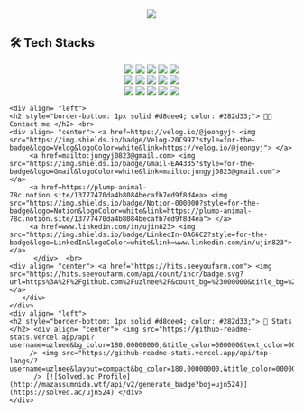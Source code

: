 <div align= "center">
    <img src="https://capsule-render.vercel.app/api?type=waving&color=gradient&height=240&text=Yujin%20Jeong&animation=&fontColor=ffffff&fontSize=70" />
</div>

## 🛠️ Tech Stacks
<div align= "center">
    <img src="https://img.shields.io/badge/C-A8B9CC?style=for-the-badge&logo=C&logoColor=white">
    <img src="https://img.shields.io/badge/C++-00599C?style=for-the-badge&logo=C%2B%2B&logoColor=white">
    <img src="https://img.shields.io/badge/Docker-2496ED?style=for-the-badge&logo=Docker&logoColor=white">
    <img src="https://img.shields.io/badge/Figma-F24E1E?style=for-the-badge&logo=Figma&logoColor=white">
    <img src="https://img.shields.io/badge/Git-F05032?style=for-the-badge&logo=Git&logoColor=white">
    <br/>
    <img src="https://img.shields.io/badge/Github-181717?style=for-the-badge&logo=Github&logoColor=white">
    <img src="https://img.shields.io/badge/Jupyter-F37626?style=for-the-badge&logo=Jupyter&logoColor=white">
    <img src="https://img.shields.io/badge/Linux-FCC624?style=for-the-badge&logo=Linux&logoColor=white">
    <img src="https://img.shields.io/badge/MySQL-4479A1?style=for-the-badge&logo=MySQL&logoColor=white">
    <img src="https://img.shields.io/badge/Notion-000000?style=for-the-badge&logo=Notion&logoColor=white">
    <br/>
    <img src="https://img.shields.io/badge/Oracle-F80000?style=for-the-badge&logo=Oracle&logoColor=white">
    <img src="https://img.shields.io/badge/Python-3776AB?style=for-the-badge&logo=Python&logoColor=white">
    <img src="https://img.shields.io/badge/R-276DC3?style=for-the-badge&logo=R&logoColor=white">
    <img src="https://img.shields.io/badge/Slack-4A154B?style=for-the-badge&logo=Slack&logoColor=white">
    <img src="https://img.shields.io/badge/PyTorch-EE4C2C?style=for-the-badge&logo=PyTorch&logoColor=white">
</div>
    
    <div align= "left">
    <h2 style="border-bottom: 1px solid #d8dee4; color: #282d33;"> 🧑‍💻 Contact me </h2> <br> 
    <div align= "center"> <a href=https://velog.io/@jeongyj> <img src="https://img.shields.io/badge/Velog-20C997?style=for-the-badge&logo=Velog&logoColor=white&link=https://velog.io/@jeongyj"> </a>
         <a href=mailto:jungyj0823@gmail.com> <img src="https://img.shields.io/badge/Gmail-EA4335?style=for-the-badge&logo=Gmail&logoColor=white&link=mailto:jungyj0823@gmail.com"> </a>
         <a href=https://plump-animal-78c.notion.site/13777470da4b8084becafb7ed9f8d4ea> <img src="https://img.shields.io/badge/Notion-000000?style=for-the-badge&logo=Notion&logoColor=white&link=https://plump-animal-78c.notion.site/13777470da4b8084becafb7ed9f8d4ea"> </a>
         <a href=www.linkedin.com/in/ujin823> <img src="https://img.shields.io/badge/LinkedIn-0A66C2?style=for-the-badge&logo=LinkedIn&logoColor=white&link=www.linkedin.com/in/ujin823"> </a>
          </div>  <br> 
    <div align= "center"> <a href="https://hits.seeyoufarm.com"> <img src="https://hits.seeyoufarm.com/api/count/incr/badge.svg?url=https%3A%2F%2Fgithub.com%2Fuzlnee%2F&count_bg=%23000000&title_bg=%23000000&icon=github.svg&icon_color=%23FFFFFF&title=GitHub&edge_flat=false"/></a>
       </div> 
    </div>
    <div align= "left"> 
    <h2 style="border-bottom: 1px solid #d8dee4; color: #282d33;"> 🏅 Stats </h2> <div align= "center"> <img src="https://github-readme-stats.vercel.app/api?username=uzlnee&bg_color=180,00000000,&title_color=000000&text_color=000000"
         /> <img src="https://github-readme-stats.vercel.app/api/top-langs/?username=uzlnee&layout=compact&bg_color=180,00000000,&title_color=000000&text_color=000000"
          /> [![Solved.ac Profile](http://mazassumnida.wtf/api/v2/generate_badge?boj=ujn524)](https://solved.ac/ujn524) </div> 
    </div>
    
